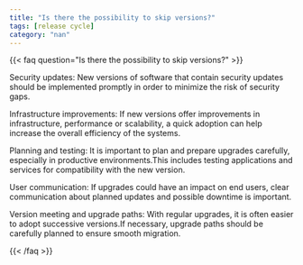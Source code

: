 ```yaml
---
title: "Is there the possibility to skip versions?"
tags: [release cycle]
category: "nan"
---
```


<!-- QUESTION -->

{{< faq question="Is there the possibility to skip versions?" >}}

<!-- ANSWER -->

Security updates:
New versions of software that contain security updates should be implemented promptly in order to minimize the risk of security gaps.

Infrastructure improvements:
If new versions offer improvements in infrastructure, performance or scalability, a quick adoption can help increase the overall efficiency of the systems.

Planning and testing:
It is important to plan and prepare upgrades carefully, especially in productive environments.This includes testing applications and services for compatibility with the new version.

User communication:
If upgrades could have an impact on end users, clear communication about planned updates and possible downtime is important.

Version meeting and upgrade paths:
With regular upgrades, it is often easier to adopt successive versions.If necessary, upgrade paths should be carefully planned to ensure smooth migration.

{{< /faq >}}
